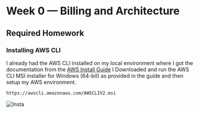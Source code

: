 # Week 0 — Billing and Architecture

## Required Homework

### Installing AWS CLI

I already had the AWS CLI installed on my local environment where I got the documentation from the [AWS Install Guide](https://docs.aws.amazon.com/cli/latest/userguide/getting-started-install.html)
I Downloaded and run the AWS CLI MSI installer for Windows (64-bit) as provided in the guide and then setup my AWS environment.
```
https://awscli.amazonaws.com/AWSCLIV2.msi
```
![Insta](https://user-images.githubusercontent.com/125287035/219112124-6ac50bff-e820-4513-bf9a-0e1ed3baef00.png)


##
